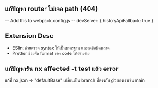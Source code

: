 ## แก้ปัญหา router ไม่เจอ path (404)
 -- Add this to webpack.config.js --
 devServer: {
      historyApiFallback: true
  }

## Extension Desc
- ESlint ช่วยตรวจ syntax ให้เป็นมาตรฐาน และลดข้อผิดพลาด
- Prettier ช่วยจัด format ของ code ให้อ่านง่าย 

## แก้ปัญหารัน nx affected -t test แล้ว error
แก้ที่ nx.json -> "defaultBase"  เปลี่ยนเป็น branch ที่ตรงกับ git ของเราเช่น main